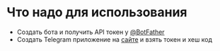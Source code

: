 # Что надо для использования

- Создать бота и получить API токен у [@BotFather](https://t.me/botfather)
- Создать Telegram приложение на [сайте](https://my.telegram.org/auth) и взять токен и хеш код
